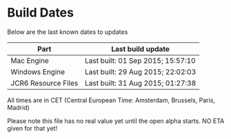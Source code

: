 # Build Dates

Below are the last known dates to updates

Part | Last build update
-----|-----
Mac Engine | Last built: 01 Sep 2015; 15:57:10
Windows Engine | Last built: 29 Aug 2015; 22:02:03
JCR6 Resource Files | Last built: 31 Aug 2015; 01:27:38
All times are in CET (Central European Time: Amsterdam, Brussels, Paris, Madrid)


Please note this file has no real value yet until the open alpha starts. NO ETA given for that yet!
